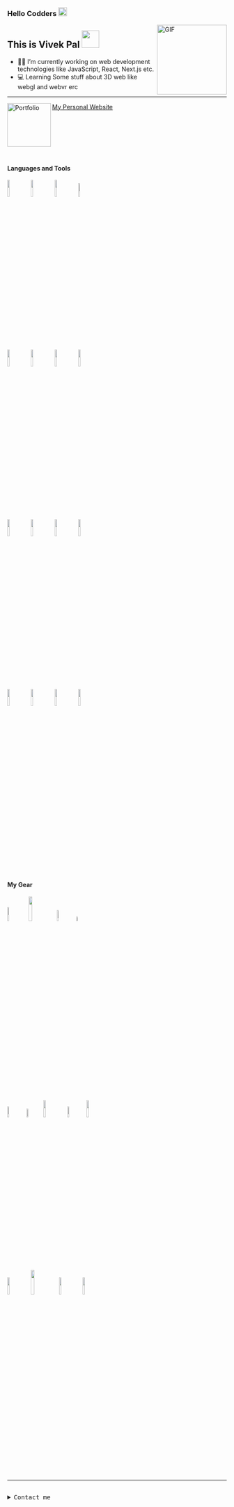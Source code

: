 ### Hello Codders <img src="https://raw.githubusercontent.com/iampavangandhi/iampavangandhi/master/gifs/Hi.gif" width="20px">


<img align="right" alt="GIF" height="160px" src="https://media2.giphy.com/media/qgQUggAC3Pfv687qPC/giphy.gif?cid=ecf05e4705mcyj66uz0lbnk015vvqm9qboik7g2ydbpiw573&rid=giphy.gif&ct=g" />

## This is Vivek Pal <img src="https://media.giphy.com/media/WUlplcMpOCEmTGBtBW/giphy.gif" width="40">

- 👨‍💻 I’m currently working on web development technologies like JavaScript, React, Next.js etc.
- 💻 Learning Some stuff about 3D web like webgl and webvr erc

---
<img align="left" alt="Portfolio" height="100px" src="https://vivekpal.vercel.app/_next/image?url=https%3A%2F%2Fimages.unsplash.com%2Fphoto-1485909473307-a4b49634c861%3Fixlib%3Drb-1.2.1%26ixid%3DMnwxMjA3fDB8MHxwaG90by1wYWdlfHx8fGVufDB8fHx8%26auto%3Dformat%26fit%3Dcrop%26w%3D1169%26q%3D80&w=1920&q=75" />
<a href="https://vivekpal.vercel.app/">My Personal Website</a>

<br><br><br>
---

#### Languages and Tools

<p align="left">
  <code><img width="10%" src="https://www.vectorlogo.zone/logos/javascript/javascript-ar21.svg"></code>
  <code><img width="10%" src="https://www.vectorlogo.zone/logos/typescriptlang/typescriptlang-ar21.svg"></code>
  <code><img width="10%" src="https://www.vectorlogo.zone/logos/reactjs/reactjs-ar21.svg"></code>
  <code><img width="9%" src="https://upload.wikimedia.org/wikipedia/commons/thumb/8/8e/Nextjs-logo.svg/1920px-Nextjs-logo.svg.png"></code>
  <br />
  <code><img width="10%" src="https://www.vectorlogo.zone/logos/nodejs/nodejs-ar21.svg"></code>
  <code><img width="10%" src="https://www.vectorlogo.zone/logos/expressjs/expressjs-ar21.svg"></code>
  <code><img width="10%" src="https://www.vectorlogo.zone/logos/npmjs/npmjs-ar21.svg"></code>
  <code><img width="10%" src="https://www.vectorlogo.zone/logos/yarnpkg/yarnpkg-ar21.svg"></code>
  <br />
  <code><img width="10%" src="https://www.vectorlogo.zone/logos/python/python-ar21.svg"></code>
  <code><img width="10%" src="https://www.vectorlogo.zone/logos/pocoo_flask/pocoo_flask-ar21.svg"></code>
  <code><img width="10%" src="https://www.vectorlogo.zone/logos/getbootstrap/getbootstrap-ar21.svg"></code>
  <code><img width="10%" src="https://miro.medium.com/max/1400/1*mUISLg4ghf6QYT_f1-cnlg.png"></code>
  <br />
  <code><img width="10%" src="https://www.vectorlogo.zone/logos/docker/docker-ar21.svg"></code>
  <code><img width="10%" src="https://www.vectorlogo.zone/logos/sqlite/sqlite-ar21.svg"></code>
  <code><img width="10%" src="https://www.vectorlogo.zone/logos/mongodb/mongodb-ar21.svg"></code>
  <code><img width="10%" src="https://www.vectorlogo.zone/logos/git-scm/git-scm-ar21.svg"></code>
   <br />
</p>

<br>

#### My Gear

<p align="left">
  <code><img width="9%" src="https://www.vectorlogo.zone/logos/archlinux/archlinux-ar21.svg"></code>
  <code><img width="12%" src="https://i0.wp.com/endeavouros.com/wp-content/uploads/2021/04/Endeavour-horizontal-white.png?w=690&ssl=1"></code>
  <code><img width="8%" src="https://www.vectorlogo.zone/logos/gnome/gnome-ar21.svg"></code>
  <code><img width="5%" src="https://upload.wikimedia.org/wikipedia/commons/thumb/9/90/Alacritty_logo.svg/1024px-Alacritty_logo.svg.png"></code>
  <br />
  <code><img width="8%" src="https://www.vectorlogo.zone/logos/vim/vim-ar21.svg"></code>
  <code><img width="7%" src="https://arkit.co.in/wp-content/uploads/2016/10/Editing-Viewing-Text-files-using-Nano-text-editor-RHEL-7.png"></code>
  <code><img width="10%" src="https://www.vectorlogo.zone/logos/atom_io/atom_io-ar21.svg"></code>
  <code><img width="8%" src="https://code.visualstudio.com/opengraphimg/opengraph-blog.png"></code>
  <code><img width="10%" src="https://www.vectorlogo.zone/logos/firefox/firefox-icon.svg"></code>
  <br />
  <code><img width="10%" src="https://www.dmuth.org/wp-content/uploads/2021/03/obsidian-logo.png"></code>
  <code><img width="12%" src="https://download.blender.org/branding/blender_logo_socket.png"></code>
  <code><img width="10%" src="https://logos-download.com/wp-content/uploads/2019/06/Vivaldi_Logo_new_full.png"></code>
  <code><img width="10%" src="https://www.vectorlogo.zone/logos/gimp/gimp-ar21.svg"></code>
  <br />
</p>

---

<br>
   <samp>
    <details>
      <summary>Contact me</summary>
      <ul>
          <li><a href="mailto:31vivekpal@gmail.com">Send an Email</a></li>
          <li><a href="https://codepen.io/vivekpal/">Codepen</a></li>
          <li><a href="https://instagram.com/vivekthinks/">Follow me on Instagram</a></li>
         <li><a href="https://www.linkedin.com/in/vivekpal1/">Linkedin</a></li>
        <li><a href="https://www.twitter.com/vivekpal_/">Twitter</a></li>
    </ul>
  </details> 
  </samp>

